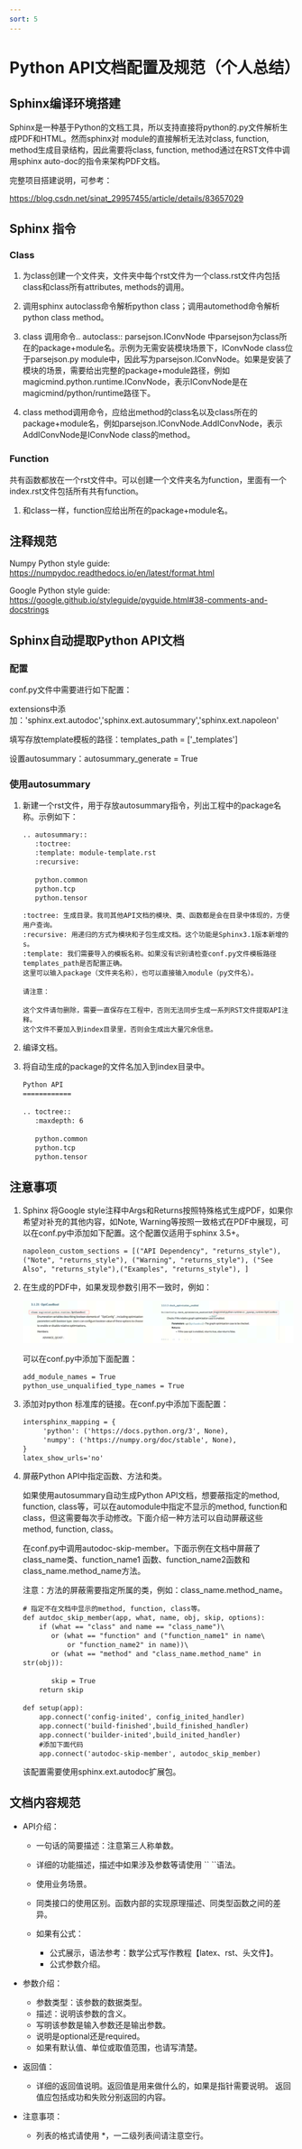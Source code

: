 ```yaml
---
sort: 5
---
```


# Python API文档配置及规范（个人总结）

## Sphinx编译环境搭建

Sphinx是一种基于Python的文档工具，所以支持直接将python的.py文件解析生成PDF和HTML。然而sphinx对 module的直接解析无法对class, function, method生成目录结构，因此需要将class, function, method通过在RST文件中调用sphinx auto-doc的指令来架构PDF文档。

完整项目搭建说明，可参考：

<https://blog.csdn.net/sinat_29957455/article/details/83657029>

## Sphinx 指令

### Class

1. 为class创建一个文件夹，文件夹中每个rst文件为一个class.rst文件内包括class和class所有attributes, methods的调用。

2. 调用sphinx autoclass命令解析python class；调用automethod命令解析python class method。

3. class 调用命令.. autoclass:: parsejson.IConvNode 中parsejson为class所在的package+module名。示例为无需安装模块场景下，IConvNode class位于parsejson.py module中，因此写为parsejson.IConvNode。如果是安装了模块的场景，需要给出完整的package+module路径，例如magicmind.python.runtime.IConvNode，表示IConvNode是在magicmind/python/runtime路径下。

4. class method调用命令，应给出method的class名以及class所在的package+module名，例如parsejson.IConvNode.AddIConvNode，表示AddIConvNode是IConvNode class的method。

### Function

共有函数都放在一个rst文件中。可以创建一个文件夹名为function，里面有一个index.rst文件包括所有共有function。

1. 和class一样，function应给出所在的package+module名。

## 注释规范

Numpy Python style guide: <https://numpydoc.readthedocs.io/en/latest/format.html>

Google Python style guide: <https://google.github.io/styleguide/pyguide.html#38-comments-and-docstrings>

## Sphinx自动提取Python API文档

### 配置

conf.py文件中需要进行如下配置：

extensions中添加：'sphinx.ext.autodoc','sphinx.ext.autosummary','sphinx.ext.napoleon'

填写存放template模板的路径：templates_path = ['_templates']

设置autosummary：autosummary_generate = True

### 使用autosummary

1. 新建一个rst文件，用于存放autosummary指令，列出工程中的package名称。示例如下：

   ```
   .. autosummary::
      :toctree:
      :template: module-template.rst
      :recursive:
    
      python.common
      python.tcp
      python.tensor
   ```
   ```note
   :toctree: 生成目录。我司其他API文档的模块、类、函数都是会在目录中体现的，方便用户查询。
   :recursive: 用递归的方式为模块和子包生成文档。这个功能是Sphinx3.1版本新增的s。
   :template: 我们需要导入的模板名称。如果没有识别请检查conf.py文件模板路径templates_path是否配置正确。
   这里可以输入package（文件夹名称），也可以直接输入module（py文件名）。

   请注意：
   
   这个文件请勿删除，需要一直保存在工程中，否则无法同步生成一系列RST文件提取API注释。
   这个文件不要加入到index目录里，否则会生成出大量冗余信息。
   ```
   
2. 编译文档。
3. 将自动生成的package的文件名加入到index目录中。

   ```
   Python API
   ============
    
   .. toctree::
      :maxdepth: 6
    
      python.common
      python.tcp
      python.tensor
   ```



## 注意事项

1. Sphinx 将Google style注释中Args和Returns按照特殊格式生成PDF，如果你希望对补充的其他内容，如Note, Warning等按照一致格式在PDF中展现，可以在conf.py中添加如下配置。这个配置仅适用于sphinx 3.5+。

   ```
   napoleon_custom_sections = [("API Dependency", "returns_style"), ("Note", "returns_style"), ("Warning", "returns_style"), ("See Also", "returns_style"),("Examples", "returns_style"), ]
   ```

2. 在生成的PDF中，如果发现参数引用不一致时，例如：

      ![](./python.png)
	
   可以在conf.py中添加下面配置：
   
   ```
   add_module_names = True
   python_use_unqualified_type_names = True
   ```
   
3. 添加对python 标准库的链接。在conf.py中添加下面配置：

   ```
   intersphinx_mapping = {
        'python': ('https://docs.python.org/3', None),
        'numpy': ('https://numpy.org/doc/stable', None),
   }
   latex_show_urls='no'
   ```
4. 屏蔽Python API中指定函数、方法和类。

   如果使用autosummary自动生成Python API文档，想要蔽指定的method, function, class等，可以在automodule中指定不显示的method, function和class，但这需要每次手动修改。下面介绍一种方法可以自动屏蔽这些method, function, class。

   在conf.py中调用autodoc-skip-member。下面示例在文档中屏蔽了class_name类、function_name1 函数、function_name2函数和class_name.method_name方法。

   注意：方法的屏蔽需要指定所属的类，例如：class_name.method_name。
   
   ```
   # 指定不在文档中显示的method, function, class等。
   def autdoc_skip_member(app, what, name, obj, skip, options):
       if (what == "class" and name == "class_name")\
          or (what == "function" and ("function_name1" in name\
              or "function_name2" in name))\
          or (what == "method" and "class_name.method_name" in str(obj)):
           
          skip = True
       return skip
    
   def setup(app):
       app.connect('config-inited', config_inited_handler)
       app.connect('build-finished',build_finished_handler)
       app.connect('builder-inited',build_inited_handler)
       #添加下面代码
       app.connect('autodoc-skip-member', autodoc_skip_member)
   ```
   
   该配置需要使用sphinx.ext.autodoc扩展包。
   
## 文档内容规范

- API介绍：

  - 一句话的简要描述：注意第三人称单数。
  - 详细的功能描述，描述中如果涉及参数等请使用 \`\` \`\`语法。
  - 使用业务场景。
  - 同类接口的使用区别。函数内部的实现原理描述、同类型函数之间的差异。
  - 如果有公式：

    - 公式展示，语法参考：数学公式写作教程【latex、rst、头文件】。
    - 公式参数介绍。
    
- 参数介绍：

  - 参数类型：该参数的数据类型。
  - 描述：说明该参数的含义。
  - 写明该参数是输入参数还是输出参数。
  - 说明是optional还是required。
  - 如果有默认值、单位或取值范围，也请写清楚。

- 返回值：

  - 详细的返回值说明。返回值是用来做什么的，如果是指针需要说明。 返回值应包括成功和失败分别返回的内容。
  
- 注意事项：

  - 列表的格式请使用 *，一二级列表间请注意空行。